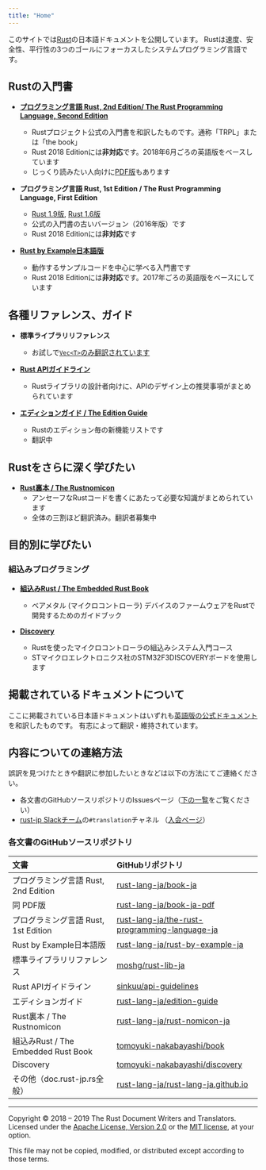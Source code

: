 ```yaml
---
title: "Home"
---
```


このサイトでは[Rust][rust-lang]の日本語ドキュメントを公開しています。
Rustは速度、安全性、平行性の3つのゴールにフォーカスしたシステムプログラミング言語です。

## Rustの入門書

- [**プログラミング言語 Rust, 2nd Edition/ The Rust Programming Language, Second Edition**][trpl2]
  * Rustプロジェクト公式の入門書を和訳したものです。通称「TRPL」または「the book」
  * Rust 2018 Editionには**非対応**です。2018年6月ごろの英語版をベースしています
  * じっくり読みたい人向けに[PDF版][trpl2-pdf]もあります

- **プログラミング言語 Rust, 1st Edition / The Rust Programming Language, First Edition**
  * [Rust 1.9版][trpl1-1.9], [Rust 1.6版][trpl1-1.6]
  * 公式の入門書の古いバージョン（2016年版）です
  * Rust 2018 Editionには**非対応**です

- [**Rust by Example日本語版**][rbe]
  * 動作するサンプルコードを中心に学べる入門書です
  * Rust 2018 Editionには**非対応**です。2017年ごろの英語版をベースにしています


## 各種リファレンス、ガイド

- **標準ライブラリリファレンス**
  * お試しで[`Vec<T>`のみ翻訳されています][std-vec]

- [**Rust APIガイドライン**][api-guidelines]
  * Rustライブラリの設計者向けに、APIのデザイン上の推奨事項がまとめられています

- [**エディションガイド / The Edition Guide**][edition-guide]
  * Rustのエディション毎の新機能リストです
  * 翻訳中


## Rustをさらに深く学びたい

- [**Rust裏本 / The Rustnomicon**][nomicon]
  * アンセーフなRustコードを書くにあたって必要な知識がまとめられています
  * 全体の三割ほど翻訳済み。翻訳者募集中


## 目的別に学びたい

### 組込みプログラミング

- [**組込みRust / The Embedded Rust Book**][embedded-book]
  * ベアメタル (マイクロコントローラ) デバイスのファームウェアをRustで開発するためのガイドブック

- [**Discovery**][embedded-discovery]
  * Rustを使ったマイクロコントローラの組込みシステム入門コース
  * STマイクロエレクトロニクス社のSTM32F3DISCOVERYボードを使用します


## 掲載されているドキュメントについて

ここに掲載されている日本語ドキュメントはいずれも[英語版の公式ドキュメント](https://doc.rust-lang.org/)を和訳したものです。
有志によって翻訳・維持されています。

[rust-lang]: https://www.rust-lang.org/ja-JP/
[trpl2]: https://doc.rust-jp.rs/book/second-edition/
[trpl2-pdf]: https://doc.rust-jp.rs/book-ja-pdf/book.pdf
[trpl1-1.9]: https://doc.rust-jp.rs/the-rust-programming-language-ja/1.9/book/
[trpl1-1.6]: https://doc.rust-jp.rs/the-rust-programming-language-ja/1.6/book/
[rbe]: https://doc.rust-jp.rs/rust-by-example-ja/
[std-vec]: https://moshg.github.io/rust-lib-doc-ja/std/vec/
[api-guidelines]: https://sinkuu.github.io/api-guidelines/
[edition-guide]: https://doc.rust-jp.rs/edition-guide/
[nomicon]: https://doc.rust-jp.rs/rust-nomicon-ja/
[embedded-book]: https://tomoyuki-nakabayashi.github.io/book/
[embedded-discovery]: https://tomoyuki-nakabayashi.github.io/discovery/


## 内容についての連絡方法

誤訳を見つけたときや翻訳に参加したいときなどは以下の方法にてご連絡ください。

- 各文書のGitHubソースリポジトリのIssuesページ（[下の一覧](#各文書のgithubソースリポジトリ)をご覧ください）
- [rust-jp Slackチーム][slack]の`#translation`チャネル （[入会ページ][slack-reg]）

[slack]: https://rust-jp.slack.com
[slack-reg]: http://rust-jp.herokuapp.com


### 各文書のGitHubソースリポジトリ

| 文書 | GitHubリポジトリ |
|:--- |:--- |
| プログラミング言語 Rust, 2nd Edition | [rust-lang-ja/book-ja][gh-trpl2] |
| 同 PDF版 | [rust-lang-ja/book-ja-pdf][gh-trpl2-pdf] |
| プログラミング言語 Rust, 1st Edition | [rust-lang-ja/the-rust-programming-language-ja][gh-trpl1] |
| Rust by Example日本語版 | [rust-lang-ja/rust-by-example-ja][gh-rbe] |
| 標準ライブラリリファレンス | [moshg/rust-lib-ja][gh-std] |
| Rust APIガイドライン | [sinkuu/api-guidelines][gh-api-guidelines] |
| エディションガイド | [rust-lang-ja/edition-guide][gh-edition-guide] |
| Rust裏本 / The Rustnomicon | [rust-lang-ja/rust-nomicon-ja][gh-nomicon] |
| 組込みRust / The Embedded Rust Book | [tomoyuki-nakabayashi/book][gh-embedded-book] |
| Discovery | [tomoyuki-nakabayashi/discovery][gh-embedded-discovery] |
| その他（doc.rust-jp.rs全般） | [rust-lang-ja/rust-lang-ja.github.io][gh-org] |

[gh-trpl2]: https://github.com/rust-lang-ja/book-ja
[gh-trpl2-pdf]: https://github.com/rust-lang-ja/book-ja-pdf
[gh-trpl1]: https://github.com/rust-lang-ja/the-rust-programming-language-ja
[gh-rbe]: https://github.com/rust-lang-ja/rust-by-example-ja
[gh-std]: https://github.com/moshg/rust-lib-ja
[gh-api-guidelines]: https://github.com/sinkuu/api-guidelines
[gh-edition-guide]: https://github.com/rust-lang-ja/edition-guide
[gh-nomicon]: https://github.com/rust-lang-ja/rust-nomicon-ja
[gh-embedded-book]: https://github.com/tomoyuki-nakabayashi/book
[gh-embedded-discovery]: https://github.com/tomoyuki-nakabayashi/discovery
[gh-org]: https://github.com/rust-lang-ja/rust-lang-ja.github.io


* * *

Copyright &copy; 2018 &ndash; 2019 The Rust Document Writers and Translators. Licensed under
the [Apache License, Version 2.0](http://www.apache.org/licenses/LICENSE-2.0) or
the [MIT license](https://opensource.org/licenses/MIT), at your option.

This file may not be copied, modified, or distributed except according to those terms.
